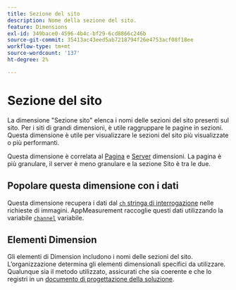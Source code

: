 ```yaml
---
title: Sezione del sito
description: Nome della sezione del sito.
feature: Dimensions
exl-id: 349bace0-4596-4b4c-bf29-6cd8866c246b
source-git-commit: 35413ac43eed5ab7218794f26e4753acf08f18ee
workflow-type: tm+mt
source-wordcount: '137'
ht-degree: 2%

---
```


# Sezione del sito

La dimensione &quot;Sezione sito&quot; elenca i nomi delle sezioni del sito presenti sul sito. Per i siti di grandi dimensioni, è utile raggruppare le pagine in sezioni. Questa dimensione è utile per visualizzare le sezioni del sito più visualizzate o più performanti.

Questa dimensione è correlata al [Pagina](page.md) e [Server](server.md) dimensioni. La pagina è più granulare, il server è meno granulare e la sezione Sito è tra le due.

## Popolare questa dimensione con i dati

Questa dimensione recupera i dati dal [`ch` stringa di interrogazione](/help/implement/validate/query-parameters.md) nelle richieste di immagini. AppMeasurement raccoglie questi dati utilizzando la variabile [`channel`](/help/implement/vars/page-vars/channel.md) variabile.

## Elementi Dimension

Gli elementi di Dimension includono i nomi delle sezioni del sito. L’organizzazione determina gli elementi dimensionali specifici da utilizzare. Qualunque sia il metodo utilizzato, assicurati che sia coerente e che lo registri in un [documento di progettazione della soluzione](/help/implement/prepare/solution-design.md).
